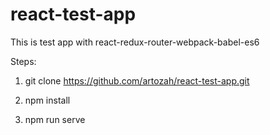 # react-test-app
This is test app with react-redux-router-webpack-babel-es6

Steps:

1. git clone https://github.com/artozah/react-test-app.git

2. npm install

3. npm run serve

